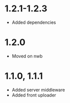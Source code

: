 1.2.1-1.2.3
======================================
- Added dependencies

1.2.0
======================================
- Moved on nwb

1.1.0, 1.1.1
======================================
- Added server middleware
- Added front uploader